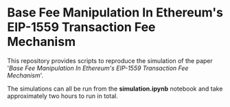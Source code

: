 # Base Fee Manipulation In Ethereum's EIP-1559 Transaction Fee Mechanism

This repository provides scripts to reproduce the simulation of the paper '_Base Fee Manipulation In Ethereum's EIP-1559 Transaction Fee Mechanism_'.

The simulations can all be run from the **simulation.ipynb** notebook and take approximately two hours to run in total.
